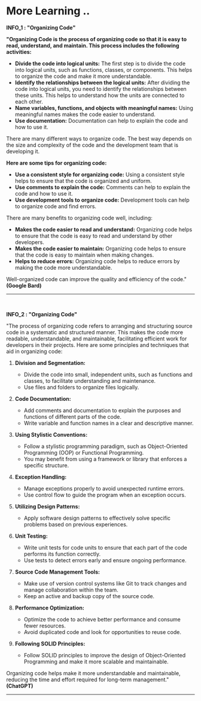 # More Learning ..

**INFO_1 : "Organizing Code"**

**"Organizing Code is the process of organizing code so that it is easy to read, understand, and maintain. This process includes the following activities:**

- **Divide the code into logical units:** The first step is to divide the code into logical units, such as functions, classes, or components. This helps to organize the code and make it more understandable.
- **Identify the relationships between the logical units:** After dividing the code into logical units, you need to identify the relationships between these units. This helps to understand how the units are connected to each other.
- **Name variables, functions, and objects with meaningful names:** Using meaningful names makes the code easier to understand.
- **Use documentation:** Documentation can help to explain the code and how to use it.

There are many different ways to organize code. The best way depends on the size and complexity of the code and the development team that is developing it.

**Here are some tips for organizing code:**

- **Use a consistent style for organizing code:** Using a consistent style helps to ensure that the code is organized and uniform.
- **Use comments to explain the code:** Comments can help to explain the code and how to use it.
- **Use development tools to organize code:** Development tools can help to organize code and find errors.

There are many benefits to organizing code well, including:

- **Makes the code easier to read and understand:** Organizing code helps to ensure that the code is easy to read and understand by other developers.
- **Makes the code easier to maintain:** Organizing code helps to ensure that the code is easy to maintain when making changes.
- **Helps to reduce errors:** Organizing code helps to reduce errors by making the code more understandable.

Well-organized code can improve the quality and efficiency of the code." **(Google Bard)**

---

<br>

**INFO_2 : "Organizing Code"**

"The process of organizing code refers to arranging and structuring source code in a systematic and structured manner. This makes the code more readable, understandable, and maintainable, facilitating efficient work for developers in their projects. Here are some principles and techniques that aid in organizing code:

1. **Division and Segmentation:**

   - Divide the code into small, independent units, such as functions and classes, to facilitate understanding and maintenance.
   - Use files and folders to organize files logically.

2. **Code Documentation:**

   - Add comments and documentation to explain the purposes and functions of different parts of the code.
   - Write variable and function names in a clear and descriptive manner.

3. **Using Stylistic Conventions:**

   - Follow a stylistic programming paradigm, such as Object-Oriented Programming (OOP) or Functional Programming.
   - You may benefit from using a framework or library that enforces a specific structure.

4. **Exception Handling:**

   - Manage exceptions properly to avoid unexpected runtime errors.
   - Use control flow to guide the program when an exception occurs.

5. **Utilizing Design Patterns:**

   - Apply software design patterns to effectively solve specific problems based on previous experiences.

6. **Unit Testing:**

   - Write unit tests for code units to ensure that each part of the code performs its function correctly.
   - Use tests to detect errors early and ensure ongoing performance.

7. **Source Code Management Tools:**

   - Make use of version control systems like Git to track changes and manage collaboration within the team.
   - Keep an active and backup copy of the source code.

8. **Performance Optimization:**

   - Optimize the code to achieve better performance and consume fewer resources.
   - Avoid duplicated code and look for opportunities to reuse code.

9. **Following SOLID Principles:**
   - Follow SOLID principles to improve the design of Object-Oriented Programming and make it more scalable and maintainable.

Organizing code helps make it more understandable and maintainable, reducing the time and effort required for long-term management." **(ChatGPT)**

---

<br>

